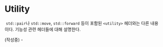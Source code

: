 # Utility

&nbsp;`std::pair`나 `std::move`, `std::forward` 등이 포함된 `<utility>` 헤더와는 다른 내용이다. 기능성 관련 헤더들에 대해 설명한다.


(작성중) - <optional>
